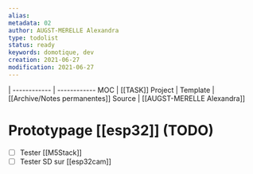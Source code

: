 ```yaml
---
alias:
metadata: 02
author: AUGST-MERELLE Alexandra
type: todolist
status: ready
keywords: domotique, dev
creation: 2021-06-27
modification: 2021-06-27
---
```

 | 
------------ | ------------
MOC | [[TASK]]
Project |
Template | [[Archive/Notes permanentes]]
Source | [[AUGST-MERELLE Alexandra]]
# Prototypage [[esp32]] (TODO)
- [ ] Tester [[M5Stack]]
- [ ] Tester SD sur [[esp32cam]]